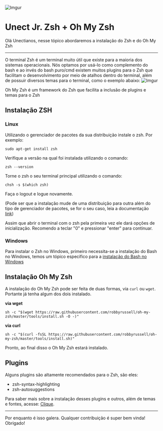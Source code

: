 ![Imgur](https://i.imgur.com/Z4EzwWF.png)
# Unect Jr. Zsh + Oh My Zsh

Olá Unectianos, nesse tópico abordaremos a instalação do Zsh e do Oh My Zsh

---
O terminal Zsh é um terminal muito útil que existe para a maioria dos sistemas operacionais. Nós optamos por usá-lo como complemento do bash e ao invés do bash puro/cmd existem muitos plugins para o Zsh que facilitam o desenvolvimento por meio de atalhos dentro do terminal, além de possuir diversos temas para o terminal, como o exemplo abaixo: 
![Imgur](https://i.imgur.com/ORhHgSn.png)

Oh My Zsh é um framework do Zsh que facilita a inclusão de plugins e temas para o Zsh

## Instalação ZSH

### Linux

Utilizando o gerenciador de pacotes da sua distribuição instale o zsh. Por exemplo:
```
sudo apt-get install zsh
```
Verifique a versão na qual foi instalada utilizando o comando:
```
zsh --version
```
Torne o zsh o seu terminal principal utilizando o comando:
```
chsh -s $(which zsh)
```
Faça o logout e logue novamente.

(Pode ser que a instalação mude de uma distribuição para outra além do tipo de gerenciador de pacotes, se for o seu caso, leia a documentação [link](https://github.com/robbyrussell/oh-my-zsh/wiki/Installing-ZSH))

Assim que abrir o terminal com o zsh pela primeira vez ele dará opções de inicialização. Recomendo a teclar "0" e pressionar "enter" para continuar.

### Windows

Para instalar o Zsh no Windows, primeiro necessita-se a instalação do Bash no Windows, temos um tópico específico para a [instalação do Bash no Windows](UNECT-BASH-WINDOWS.md)

## Instalação Oh My Zsh

A instalação do Oh My Zsh pode ser feita de duas formas, via ```curl``` ou ```wget```. Portante já tenha algum dos dois instalado.

**via wget**

```
sh -c "$(wget https://raw.githubusercontent.com/robbyrussell/oh-my-zsh/master/tools/install.sh -O -)"
```

**via curl**

```
sh -c "$(curl -fsSL https://raw.githubusercontent.com/robbyrussell/oh-my-zsh/master/tools/install.sh)"
```

Pronto, ao final disso o Oh My Zsh estará instalado.

## Plugins

Alguns plugins são altamente recomendados para o Zsh, são eles:

- zsh-syntax-highlighting
- zsh-autosuggestions

Para saber mais sobre a instalação desses plugins e outros, além de temas e fontes, acesse: [Clique](https://medium.com/@ivanaugustobd/seu-terminal-pode-ser-muito-muito-mais-produtivo-3159c8ef77b2).

---
Por enquanto é isso galera. Qualquer contribuição é super bem vinda!
Obrigado!
